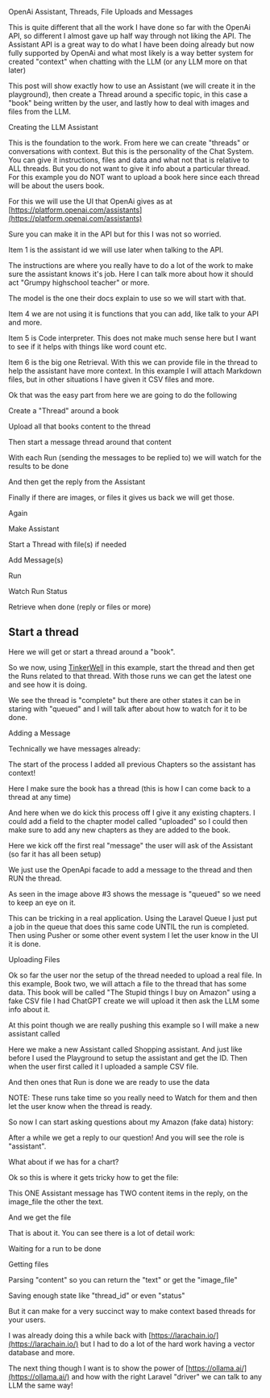OpenAi Assistant, Threads, File Uploads and Messages

This is quite different that all the work I have done so far with the OpenAi API, so different I almost gave up half way through not liking the API. The Assistant API is a great way to do what I have been doing already but now fully supported by OpenAi and what most likely is a way better system for created "context" when chatting with the LLM (or any LLM more on that later)

This post will show exactly how to use an Assistant (we will create it in the playground), then create a Thread around a specific topic, in this case a "book" being written by the user, and lastly how to deal with images and files from the LLM.

Creating the LLM Assistant

This is the foundation to the work. From here we can create "threads" or conversations with context. But this is the personality of the Chat System. You can give it instructions, files and data and what not that is relative to ALL threads. But you do not want to give it info about a particular thread. For this example you do NOT want to upload a book here since each thread will be about the users book.




For this we will use the UI that OpenAi gives as at [https://platform.openai.com/assistants](https://platform.openai.com/assistants)


Sure you can make it in the API but for this I was not so worried.

Item 1 is the assistant id we will use later when talking to the API.

The instructions are where you really have to do a lot of the work to make sure the assistant knows it's job. Here I can talk more about how it should act "Grumpy highschool teacher" or more.

The model is the one their docs explain to use so we will start with that.

Item 4 we are not using it is functions that you can add, like talk to your API and more.

Item 5 is Code interpreter. This does not make much sense here but I want to see if it helps with things like word count etc. 

Item 6 is the big one Retrieval. With this we can provide file in the thread to help the assistant have more context. In this example I will attach Markdown files, but in other situations I have given it CSV files and more.

Ok that was the easy part from here we are going to do the following

Create a "Thread" around a book

Upload all that books content to the thread

Then start a message thread around that content

With each Run (sending the messages to be replied to) we will watch for the results to be done

And then get the reply from the Assistant

Finally if there are images, or files it gives us back we will get those.

Again

Make Assistant

Start a Thread with file(s) if needed

Add Message(s)

Run

Watch Run Status

Retrieve when done (reply or files or more)


## Start a thread

Here we will get or start a thread around a "book". 



So we now, using [TinkerWell](https://tinkerwell.app/) in this example, start the thread and then get the Runs related to that thread. With those runs we can get the latest one and see how it is doing.



We see the thread is "complete" but there are other states it can be in staring with "queued" and I will talk after about how to watch for it to be done.

Adding a Message

Technically we have messages already:


The start of the process I added all previous Chapters so the assistant has context!

Here I make sure the book has a thread (this is how I can come back to a thread at any time)


And here when we do kick this process off I give it any existing chapters. I could add a field to the chapter model called "uploaded" so I could then make sure to add any new chapters as they are added to the book.


Here we kick off the first real "message" the user will ask of the Assistant (so far it has all been setup)

We just use the OpenApi facade to add a message to the thread and then RUN the thread.


As seen in the image above #3 shows the message is "queued" so we need to keep an eye on it.


This can be tricking in a real application. Using the Laravel Queue I just put a job in the queue that does this same code UNTIL the run is completed. Then using Pusher or some other event system I let the user know in the UI it is done. 


Uploading Files

Ok so far the user nor the setup of the thread needed to upload a real file. In this example, Book two, we will attach a file to the thread that has some data. This book will be called "The Stupid things I buy on Amazon" using a fake CSV file I had ChatGPT create we will upload it then ask the LLM some info about it. 

At this point though we are really pushing this example so I will make a new assistant called 


Here we make a new Assistant called Shopping assistant. And just like before I used the Playground to setup the assistant and get the ID. Then when the user first called it I uploaded a sample CSV file.


And then ones that Run is done we are ready to use the data

NOTE: These runs take time so you really need to Watch for them and then let the user know when the thread is ready.

So now I can start asking questions about my Amazon (fake data) history:



After a while we get a reply to our question! And you will see the role is "assistant".

What about if we has for a chart?


Ok so this is where it gets tricky how to get the file:

This ONE Assistant message has TWO content items in the reply, on the image_file the other the text.


And we get the file


That is about it. You can see there is a lot of detail work:

Waiting for a run to be done

Getting files 

Parsing "content" so you can return the "text" or get the "image_file"

Saving enough state like "thread_id" or even "status" 

But it can make for a very succinct way to make context based threads for your users.

I was already doing this a while back with [https://larachain.io/](https://larachain.io/) but I had to do a lot of the hard work having a vector database and more. 

The next thing though I want is to show the power of [https://ollama.ai/](https://ollama.ai/) and how with the right Laravel "driver" we can talk to any LLM the same way!


